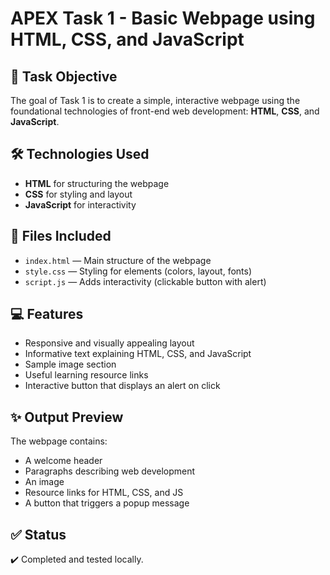 # APEX Task 1 - Basic Webpage using HTML, CSS, and JavaScript

## 📌 Task Objective
The goal of Task 1 is to create a simple, interactive webpage using the foundational technologies of front-end web development: **HTML**, **CSS**, and **JavaScript**.

## 🛠️ Technologies Used
- **HTML** for structuring the webpage
- **CSS** for styling and layout
- **JavaScript** for interactivity

## 📁 Files Included
- `index.html` — Main structure of the webpage  
- `style.css` — Styling for elements (colors, layout, fonts)  
- `script.js` — Adds interactivity (clickable button with alert)  

## 💻 Features
- Responsive and visually appealing layout
- Informative text explaining HTML, CSS, and JavaScript
- Sample image section
- Useful learning resource links
- Interactive button that displays an alert on click

## ✨ Output Preview
The webpage contains:
- A welcome header
- Paragraphs describing web development
- An image
- Resource links for HTML, CSS, and JS
- A button that triggers a popup message

## ✅ Status
✔️ Completed and tested locally.

